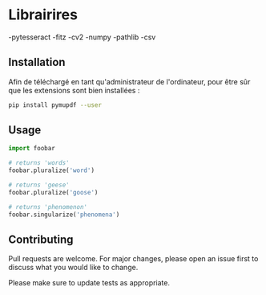 # Librairires 

  -pytesseract
  -fitz
  -cv2
  -numpy
  -pathlib
  -csv
  
## Installation

Afin de téléchargé en tant qu'administrateur de l'ordinateur, pour être sûr que les extensions sont bien installées :

```bash
pip install pymupdf --user
```

## Usage

```python
import foobar

# returns 'words'
foobar.pluralize('word')

# returns 'geese'
foobar.pluralize('goose')

# returns 'phenomenon'
foobar.singularize('phenomena')
```

## Contributing

Pull requests are welcome. For major changes, please open an issue first
to discuss what you would like to change.

Please make sure to update tests as appropriate.
